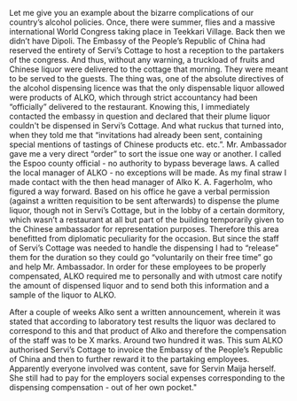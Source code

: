 
Let me give you an example about the bizarre complications of our country’s alcohol policies. Once, there were summer, flies and a massive international World Congress taking place in Teekkari Village. Back then we didn’t have Dipoli. The Embassy of the People’s Republic of China had reserved the entirety of Servi’s Cottage to host a reception to the partakers of the congress. And thus, without any warning, a truckload of fruits and Chinese liquor were delivered to the cottage that morning. They were meant to be served to the guests. The thing was, one of the absolute directives of the alcohol dispensing licence was that the only dispensable liquor allowed were products of ALKO, which through strict accountancy had been “officially” delivered to the restaurant. Knowing this, I immediately contacted the embassy in question and declared that their plume liquor couldn't be dispensed in Servi’s Cottage. And what ruckus that turned into, when they told me that “invitations had already been sent, containing special mentions of tastings of Chinese products etc. etc.”. Mr. Ambassador gave me a very direct “order” to sort the issue one way or another. I called the Espoo county official - no authority to bypass beverage laws. A called the local manager of ALKO - no exceptions will be made. As my final straw I made contact with the then head manager of Alko K. A. Fagerholm, who figured a way forward. Based on his office he gave a verbal permission (against a written requisition to be sent afterwards) to dispense the plume liquor, though not in Servi’s Cottage, but in the lobby of a certain dormitory, which wasn’t a restaurant at all but part of the building temporarily given to the Chinese ambassador for representation purposes. Therefore this area benefitted from diplomatic peculiarity for the occasion. But since the staff of Servi’s Cottage was needed to handle the dispensing I had to “release” them for the duration so they could go “voluntarily on their free time” go and help Mr. Ambassador. In order for these employees to be properly compensated, ALKO required me to personally and with utmost care notify the amount of dispensed liquor and to send both this information and a sample of the liquor to ALKO.

After a couple of weeks Alko sent a written announcement, wherein it was stated that according to laboratory test results the liquor was declared to correspond to this and that product of Alko and therefore the compensation of the staff was to be X marks. Around two hundred it was. This sum ALKO authorised Servi’s Cottage to invoice the Embassy of the People’s Republic of China and then to further reward it to the partaking employees. Apparently everyone involved was content, save for Servin Maija herself. She still had to pay for the employers social expenses corresponding to the dispensing compensation - out of her own pocket."